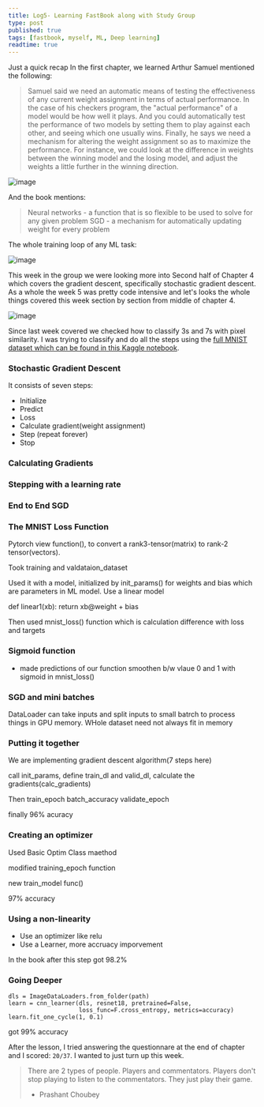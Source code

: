 ```yaml
---
title: Log5- Learning FastBook along with Study Group
type: post
published: true
tags: [fastbook, myself, ML, Deep learning]
readtime: true
---
```


Just a quick recap In the first chapter, we learned Arthur Samuel mentioned the following:

> Samuel said we need an automatic means of testing the effectiveness of any current 
> weight assignment in terms of actual performance. In the case of his checkers program,
> the "actual performance" of a model would be how well it plays. And you could 
> automatically test the performance of two models by setting them to play against each other,
> and seeing which one usually wins.
> Finally, he says we need a mechanism for altering the weight assignment so as to maximize the performance.
> For instance, we could look at the difference in weights between the winning model and the losing model,
> and adjust the weights a little further in the winning direction.

![image](https://user-images.githubusercontent.com/24592806/125390450-89cbe880-e3c0-11eb-9cc6-894d8917a345.png)

And the book mentions:

> Neural networks - a function that is so flexible to be used to solve for any given problem
> SGD - a mechanism for automatically updating weight for every problem

The whole training loop of any ML task:

![image](https://user-images.githubusercontent.com/24592806/125390478-951f1400-e3c0-11eb-88c3-d0d15d1de9dc.png)

This week in the group we were looking more into Second half of Chapter 4 which covers the gradient descent,
specifically stochastic gradient descent. As a whole the week 5 was pretty code intensive and let's looks the whole things
covered this week section by section from middle of chapter 4.

![image](https://user-images.githubusercontent.com/24592806/125676337-61d4b9f4-3e2e-4315-b47d-a325746c4ea8.png)

Since last week covered we checked how to classify 3s and 7s with pixel similarity. I was trying to classify and
do all the steps using the [full MNIST dataset which can be found in this Kaggle notebook](https://www.kaggle.com/kurianbenoy/full-mnist-dataset-fastbook-assignment).

### Stochastic Gradient Descent

It consists of seven steps:
- Initialize
- Predict
- Loss
- Calculate gradient(weight assignment)
- Step (repeat forever)
- Stop

### Calculating Gradients

### Stepping with a learning rate

### End to End SGD

### The MNIST Loss Function

Pytorch view function(), to convert a rank3-tensor(matrix) to rank-2 tensor(vectors).

Took training and valdataion_dataset

Used it with a model, initialized by init_params() for weights and bias which are parameters in ML model. Use a linear model

def linear1(xb):
  return xb@weight + bias

Then used mnist_loss() function which is calculation difference with loss and targets

### Sigmoid function

- made predictions of our function smoothen b/w vlaue 0 and 1 with sigmoid in mnist_loss()

### SGD and mini batches

DataLoader can take inputs and split inputs to small batrch to process things in GPU memory. WHole dataset need not always fit in memory

### Putting it together

We are implementing gradient descent algorithm(7 steps here)

call init_params, define train_dl and valid_dl, calculate the gradients(calc_gradients)

Then train_epoch
batch_accuracy
validate_epoch

finally 96% acuracy

### Creating an optimizer

Used Basic Optim Class maethod

modified training_epoch function

new train_model func()

97% accuracy

### Using a non-linearity

- Use an optimizer like relu
- Use a Learner, more accruacy imporvement

In the book after this step got 98.2%

### Going Deeper

```
dls = ImageDataLoaders.from_folder(path)
learn = cnn_learner(dls, resnet18, pretrained=False,
                    loss_func=F.cross_entropy, metrics=accuracy)
learn.fit_one_cycle(1, 0.1)
```

got 99% accuracy


After the lesson, I tried answering the questionnare at the end of chapter and I scored: `20/37`. I wanted to just turn up this week.

> There are 2 types of people. Players and commentators. Players don't stop playing to listen to the commentators. They just play their game. 
> - Prashant Choubey


